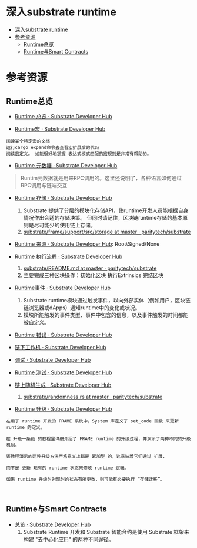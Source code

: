 # 深入substrate runtime

<!--ts-->
* [深入substrate runtime](#深入substrate-runtime)
* [参考资源](#参考资源)
   * [Runtime总览](#runtime总览)
   * [Runtime与Smart Contracts](#runtime与smart-contracts)

<!-- Created by https://github.com/ekalinin/github-markdown-toc -->
<!-- Added by: runner, at: Wed Jul 27 13:35:46 UTC 2022 -->

<!--te-->

# 参考资源

## Runtime总览

- [Runtime 总览 · Substrate Developer Hub](https://core.tetcoin.org/docs/zh-CN/knowledgebase/runtime/)

- [Runtime宏 · Substrate Developer Hub](https://core.tetcoin.org/docs/zh-CN/knowledgebase/runtime/macros)

```admonish tip title='学习 Substrate runtime宏的方法如下：'
阅读某个特定宏的文档
运行cargo expand命令去查看宏扩展后的代码
阅读宏定义。 如能很好地掌握 表达式模式匹配的宏规则是非常有帮助的。
```

- [Runtime 元数据 · Substrate Developer Hub](https://core.tetcoin.org/docs/zh-CN/knowledgebase/runtime/metadata)

> Runtim元数据就是用来RPC调用的。这里还说明了，各种语言如何通过RPC调用与链端交互

- [Runtime 存储 · Substrate Developer Hub](https://core.tetcoin.org/docs/zh-CN/knowledgebase/runtime/storage)
    1. Substrate 提供了分层的模块化存储API，使runtime开发人员能根据自身情况作出合适的存储决策。 但同时请记住，区块链runtime存储的基本原则是尽可能少的使用链上存储。
    2. [substrate/frame/support/src/storage at master · paritytech/substrate](https://github.com/paritytech/substrate/tree/master/frame/support/src/storage)

- [Runtime 来源 · Substrate Developer Hub](https://core.tetcoin.org/docs/zh-CN/knowledgebase/runtime/origin):
  Root\Signed\None

- [Runtime 执行流程 · Substrate Developer Hub](https://core.tetcoin.org/docs/zh-CN/knowledgebase/runtime/execution)
    1. [substrate/README.md at master · paritytech/substrate](https://github.com/paritytech/substrate/blob/master/frame/executive/README.md)
    2. 主要完成三种区块操作：初始化区块 执行Extrinsics 完结区块

- [Runtime事件 · Substrate Developer Hub](https://core.tetcoin.org/docs/zh-CN/knowledgebase/runtime/events)
    1. Substrate runtime模块通过触发事件，以向外部实体（例如用户，区块链链浏览器或dApps）通知runtime中的变化或状况。
    2. 模块所能触发的事件类型、事件中包含的信息，以及事件触发的时间都能被自定义。

- [Runtime 错误 · Substrate Developer Hub](https://core.tetcoin.org/docs/zh-CN/knowledgebase/runtime/errors)

- [链下工作机 · Substrate Developer Hub](https://core.tetcoin.org/docs/zh-CN/knowledgebase/runtime/off-chain-workers)

- [调试 · Substrate Developer Hub](https://core.tetcoin.org/docs/zh-CN/knowledgebase/runtime/debugging)

- [Runtime 测试 · Substrate Developer Hub](https://core.tetcoin.org/docs/zh-CN/knowledgebase/runtime/tests)

- [链上随机生成 · Substrate Developer Hub](https://core.tetcoin.org/docs/zh-CN/knowledgebase/runtime/randomness)
    1. [substrate/randomness.rs at master · paritytech/substrate](https://github.com/paritytech/substrate/blob/master/frame/support/src/traits/randomness.rs)

- [Runtime 升级 · Substrate Developer Hub](https://core.tetcoin.org/docs/zh-CN/knowledgebase/runtime/upgrades)

```admonish info title='两种升级方式都是累加，扩展，真正的更新还需要存储迁移'
在用于 runtime 开发的 FRAME 系统中，System 库定义了 set_code 函数 来更新 runtime 的定义。 

在 升级一条链 的教程里详细介绍了 FRAME runtime 的升级过程，并演示了两种不同的升级机制。 

该教程演示的两种升级方法严格意义上都是 累加型 的，这意味着它们通过 扩展，

而不是 更新 现有的 runtime 状态来修改 runtime 逻辑。 

如果 runtime 升级时对现时的状态有所更改，则可能有必要执行 “存储迁移”。

 
```

## Runtime与Smart Contracts

- [总览 · Substrate Developer Hub](https://core.tetcoin.org/docs/zh-CN/knowledgebase/smart-contracts/overview)
    1. Substrate Runtime 开发和 Substrate 智能合约是使用 Substrate 框架来构建 "去中心化应用" 的两种不同途径。